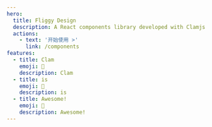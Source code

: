 ```yaml
---
hero:
  title: Fliggy Design
  description: A React components library developed with Clamjs
  actions:
    - text: '开始使用 >'
      link: /components
features:
  - title: Clam
    emoji: 💎
    description: Clam
  - title: is
    emoji: 🌈
    description: is
  - title: Awesome!
    emoji: 🚀
    description: Awesome!
---
```


